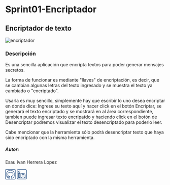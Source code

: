 # Sprint01-Encriptador

<h2 aling = "center">Encriptador de texto</h2>

![encriptador](https://user-images.githubusercontent.com/92976034/214431441-3d8ad1af-2bfe-4853-af07-d8081a02b706.png)

<h3>Descripción</h3>

Es una sencilla aplicación que encripta textos para poder generar mensajes secretos.

La forma de funcionar es mediante "llaves" de encriptación, es decir, que se cambian algunas letras del texto ingresado y se muestra el texto ya cambiado o "encriptado".

Usarla es muy sencillo, simplemente hay que escribir lo uno desea encriptar en donde dice: Ingrese su texto aquí y hacer click en el botón Encriptar, se generará el texto encriptado y se mostrará en al área correspondiente, tambien puede ingresar texto encripatdo y haciendo click en el botón de Desencriptar podremos visualizar el texto desencriptado para poderlo leer. 

Cabe mencionar que la herramienta sólo podrá desencriptar texto que haya sido encriptado con la misma herramienta.



<h5>Autor:</h5>
   Esau Ivan Herrera Lopez <br>

[![GitHub](imagenes/github_icon.png)](https://github.com/Esau-Herrera) [![Linkedin](imagenes/linkedin_icon.png)](https://www.linkedin.com/in/esau-herrera/)

